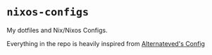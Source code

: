 # `nixos-configs`

My dotfiles and Nix/Nixos Configs.

Everything in the repo is heavily inspired from [Alternateved's Config](httos://github.com/alternateved/nixos-config)
